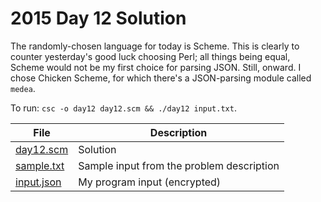 # 2015 Day 12 Solution
The randomly-chosen language for today is Scheme. This is clearly to counter
yesterday's good luck choosing Perl; all things being equal, Scheme would not
be my first choice for parsing JSON. Still, onward. I chose Chicken Scheme,
for which there's a JSON-parsing module called `medea`.

To run: `csc -o day12 day12.scm && ./day12 input.txt`.

|File|Description
|---|--------|
|[day12.scm](day12.scm)     | Solution |
|[sample.txt](sample.txt) | Sample input from the problem description |
|[input.json](input.json)   | My program input (encrypted) |
